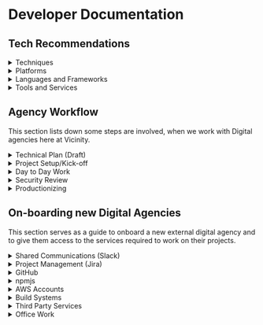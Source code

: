 # Developer Documentation

## Tech Recommendations

<details>
  <summary>Techniques</summary>

#### Infrastructure as code
Setting up a new environment or changing an infrastructure should be scripted and executed automatically by a build pipeline.

#### Serverless architecture
Serverless applications are easier to manage and scale so this should be the default approach when setting up a new service or a website.

#### Continuous Delivery (CD)
Deploy automatically to production after all automated tests pass.

#### Feature-toggles
Use feature-switches to enable new functionality in production for limited set of users. This is recommended for projects that are already in production and serving customers.

####  Release from master branch
Keep master branch up-to-date and ready to be deployed to production at any moment in time. In most case, we would have automatic deployment when code is merged to master.

#### Short Lived Feature branching
Keep branches short-lived and merge to master as soon as possible.

#### Rebase merging
Use rebase over merge to keep git history clean.

#### Consistent TS/ESlint across projects
We are big on keeping code consistent across different projects and repo's. We maintain eslint and tslint configs on npm.
https://www.npmjs.com/package/@vicinity/eslint-config-vcx

#### UI Component Library
Shared UI components help us build consistent UI faster across various digital assets.

NOTE: At the moment we only support vicinity theme. So for centre specific projects this is not valid.

#### Pull requests for code reviews
Useful to pick any issues, learn more, and share the knowledge using the power of GitHub
</details>


<details>
  <summary>Platforms</summary>

#### AWS
AWS is our cloud platform of choice. Of course we should keep an eye on other platforms so the solutions we build should have business logiс decoupled from the infrastructure whenever possible.

#### Auth0
Managed Identity Provider service
</details>


<details>
  <summary>Languages and Frameworks</summary>

#### NodeJS
It's cool and fast enough plus works really well for serverless architectures, e.g. running in AWS lambdas

#### JavaScript
Combined with static typing JavaScript allows rich full-stack programming experience

#### TypeScript (Recommended)
Superset of JavaScript adds types, intellisense, ES6 syntax and much more.

We maintain a TS config for consistency
https://www.npmjs.com/package/@vicinity/vcx-tsconfig

#### React.js
Our default choice for UI

#### TypeStyle or CssModules (PostCSS, CssNext)
We are big fan of local css :)

#### Storybook
Interactive UI component development / testing library

#### Terraform
Deploying cloud services using Terraform gives an opportunity to use different cloud providers.

#### Serverless.com framework
Deploying APIs to AWS Lambda is easy with this proven framework, it just works
</details>


<details>
  <summary>Tools and Services</summary>

#### Buildkite
Managed build service of choice

#### GitHub
Everything is there including this document.

#### Loggly and TrackJS
For error tracking and logging

#### Segment.io
Analytics and tracking

#### Pingdom
Monitoring websites and api's

#### Pager Duty
Incident management tool

</details>



## Agency Workflow

This section lists down some steps are involved, when we work with Digital agencies here at Vicinity.

<details>
  <summary>Technical Plan (Draft)</summary>
  
Before any technical tasks are undertaken, we all discuss technical details of the project and draft out a rough technical plan. This technical plan will consist of following details,
- Tech stack
- Github Repo's, CI/CD
- 3rd party services (loggly, trackjs, segment.io etc)
- Data/API requirements
- High level architecture details

</details>

<details>
  <summary>Project Setup/Kick-off</summary>
  
Depending on technical plan, Digital agency and Vicinity team would undertake tasks for project setup. Some of the things that Digital Team will likely be helping out with are,
- AWS account(s)
- Github Repo(s) / Teams
- Buildkite agent(s) etc
- Slack channel(s)
- Jira board
- Emails, subdomains
- any other accounts needed to get started

</details>


<details>
  <summary>Day to Day Work</summary>
  
This varies from project to project but in most cases members of Vicinity Data/Digital Team here at vicinity would be involved in following,
- Daily standups
- System design, architecture and technical dicussions/concerns
- Digital Team would actively helpout with DevOpsy stuff (automation, terraform etc)
- User acceptance testing

On day to day, we also expect all members to,
- Actively document and Update high level design diagrams as and when needed
- Capture technical debt details and prioritise them

</details>

<details>
  <summary>Security Review</summary>
  
As we near completion of version 1 of the project, we will start looping in the security team here at Vicinity to kick start a security review of the product. Depending on type of software we are building, this may include Penetration testing.

</details>

<details>
  <summary>Productionizing</summary>
  
As we near completion, we would draft a plan together for production release. This plan may include,
- Prepare infra (using automation scripts + some manual work)
- Send out communication to stakeholders involved
- Agree on SLA and Support team
</details>

## On-boarding new Digital Agencies

This section serves as a guide to onboard a new external digital agency and to give them access to the services required to work on their projects.

<details>
  <summary>Shared Communications (Slack)</summary>
  
The first step in on-boarding a new Digital Agency is to establish mechanisms for open communication.

The most convenient chat system that can be shared between Digital Agencies is Slack. Within slack, we can utilise Slack’s shared channels feature to establish real time communications.

Visit https://get.slack.help/hc/en-us/articles/115004151203-Create-shared-channels-on-a-workspace-beta-for information on how to setup a shared channel for connecting Vicinity and External Agency staff.
</details>

<details>
  <summary>Project Management (Jira)</summary>
  
Within Vicinity, we have access to the Atlassian suite of software tools that can help manage projects. For all the projects, we try to maintain a Jira board so that all team members and stakeholders can be in the loop through out the project.
</details>

<details>
  <summary>GitHub</summary>
  
If the project revolves around creating any digital system, you will most likely require repositories under Vicinity’s organisation in GitHub.
You will need to contact Digital team at Vicinity to help you with that
Create a new team under Vicinity’s Organisation for this project
Allocate team members
Create empty repositories for the project’s development.
Generally, you will need to adjust the number of seats licensed in GitHub to cater for the expanded number of developers getting access to the organisation.
</details>

<details>
  <summary>npmjs</summary>
If you project results in the requirement to distribute javascript based components, you may like to have access to Vicinity's private npmjs.com organisation account.

contact DevOps group to gain access to this account.
</details>

<details>
  <summary>AWS Accounts</summary>
If AWS accounts are required, you should establish them on project initiation. Additionally, you should establish them with clear determination of billing and in accordance with Vicinity’s security recommendations.

This will most likely require at least two accounts to support a production environment and a separate account for all other environments, like staging.

In order to create AWS accounts, a service request will need to be raised and there can be some lead time in getting this account established. It is strongly advised that this creation process is managed through Vicinity’s DevOps group (Avi Beetul)
</details>

<details>
  <summary>Build Systems</summary>
If the new project requires the development of software that relies on build systems, you will need to establish build pipelines in BuildKite. Contact DevOps group with your requirements so that Build pipelines that support your activities are created.

You are welcomed to work with DevOps from Digital team to create these pipelines.
</details>

<details>
  <summary>Third Party Services</summary>
Chances are that we may have systems that your project will require. We subscribe to a number of services that you can use for your project.

PagerDuty (incident management)
Loggly (logging)
Pingdom (monitoring)
TrackJS

There are many services and we may have what you need. If not, we will create an account on the given service and establish a way so that you have access to the tool that you need.
</details>

<details>
  <summary>Office Work</summary>
You are allowed to work from the Vicinity office in Tower One at Chadstone and are able to work on your own laptop. WiFi access is available through the Vicinity Guest network and your project liaison will assist you in getting credentials to access the network. Your project liaison will also be able to grant you building access cards.
</details>

